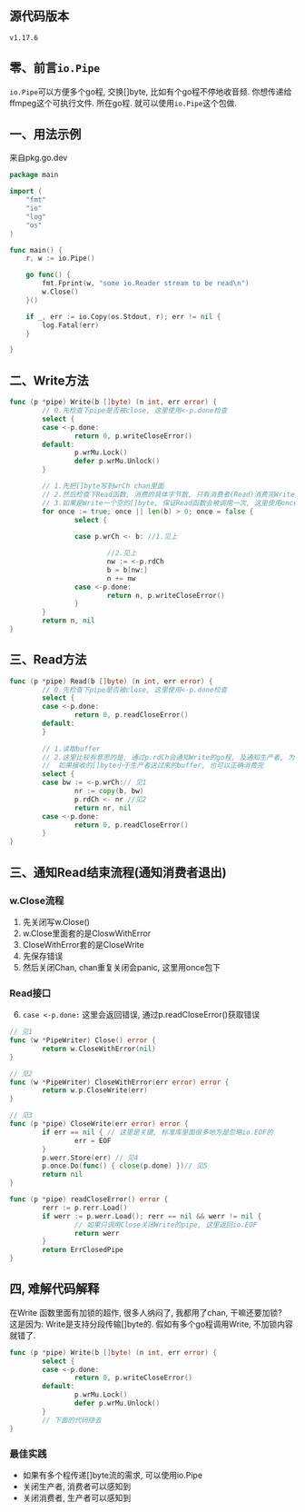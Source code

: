 ## 源代码版本
```v1.17.6```

## 零、前言```io.Pipe```
```io.Pipe```可以方便多个go程, 交换[]byte, 比如有个go程不停地收音频. 你想传递给ffmpeg这个可执行文件.
所在go程. 就可以使用```io.Pipe```这个包做.

## 一、用法示例
来自pkg.go.dev
```go
package main

import (
	"fmt"
	"io"
	"log"
	"os"
)

func main() {
	r, w := io.Pipe()

	go func() {
		fmt.Fprint(w, "some io.Reader stream to be read\n")
		w.Close()
	}()

	if _, err := io.Copy(os.Stdout, r); err != nil {
		log.Fatal(err)
	}

}

```

## 二、Write方法
```go
func (p *pipe) Write(b []byte) (n int, err error) {
        // 0.先检查下pipe是否被close, 这里使用<-p.done检查
        select {
        case <-p.done:  
                return 0, p.writeCloseError()
        default:
                p.wrMu.Lock()
                defer p.wrMu.Unlock()
        }

        // 1.先把[]byte写到wrCh chan里面
        // 2.然后检查下Read函数, 消费的具体字节数, 只有消费者(Read)消费完Write的buffer才会退出这个for循环
        // 3.如果是Write一个空的[]byte, 保证Read函数会被调用一次, 这里使用once变量
        for once := true; once || len(b) > 0; once = false {
                select {
                    
                case p.wrCh <- b: //1.见上

                        //2.见上
                        nw := <-p.rdCh
                        b = b[nw:]
                        n += nw
                case <-p.done:
                        return n, p.writeCloseError()
                } 
        }       
        return n, nil
}
```

## 三、Read方法
```go
func (p *pipe) Read(b []byte) (n int, err error) {
        // 0.先检查下pipe是否被close, 这里使用<-p.done检查
        select {
        case <-p.done:
                return 0, p.readCloseError()
        default:
        }
         
        // 1.读取buffer 
        // 2.这里比较有意思的是, 通过p.rdCh会通知Write的go程, 及通知生产者, 为什么这样做?
        //  如果接收的[]byte小于生产者送过来的buffer, 也可以正确消费完
        select {
        case bw := <-p.wrCh:// 见1
                nr := copy(b, bw)
                p.rdCh <- nr //见2
                return nr, nil
        case <-p.done:
                return 0, p.readCloseError()
        }
} 
```

## 三、通知Read结束流程(通知消费者退出)
### w.Close流程
1. 先关闭写w.Close()  
2. w.Close里面套的是CloswWithError  
3. CloseWithError套的是CloseWrite  
4. 先保存错误 
5. 然后关闭Chan, chan重复关闭会panic, 这里用once包下
### Read接口
6. ```case <-p.done:``` 这里会返回错误, 通过p.readCloseError()获取错误
```go
// 见1
func (w *PipeWriter) Close() error {
        return w.CloseWithError(nil)
}

// 见2
func (w *PipeWriter) CloseWithError(err error) error {
        return w.p.CloseWrite(err)
} 

// 见3
func (p *pipe) CloseWrite(err error) error {
        if err == nil { // 这里是关键, 标准库里面很多地方是忽略io.EOF的
                err = EOF
        }
        p.werr.Store(err) // 见4
        p.once.Do(func() { close(p.done) })// 见5
        return nil
}

func (p *pipe) readCloseError() error {
        rerr := p.rerr.Load()
        if werr := p.werr.Load(); rerr == nil && werr != nil {
                // 如果只调用Close关闭Write的pipe, 这里返回io.EOF
                return werr
        }
        return ErrClosedPipe
}
```
## 四, 难解代码解释
在Write 函数里面有加锁的超作, 很多人纳闷了, 我都用了chan, 干嘛还要加锁?  
这是因为: Write是支持分段传输[]byte的. 假如有多个go程调用Write, 不加锁内容就错了.
```go
func (p *pipe) Write(b []byte) (n int, err error) {
        select {
        case <-p.done:
                return 0, p.writeCloseError()
        default:
                p.wrMu.Lock()
                defer p.wrMu.Unlock()
        }
        // 下面的代码隐去
}
```
### 最佳实践
* 如果有多个程传递[]byte流的需求, 可以使用io.Pipe
* 关闭生产者, 消费者可以感知到
* 关闭消费者, 生产者可以感知到